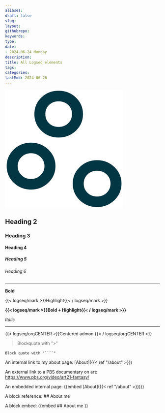 ```yaml
---
aliases: 
draft: false
slug: 
layout: 
githubrepo: 
keywords: 
type: 
date:
- 2024-06-24 Monday
description: 
title: All Logseq elements
tags:
categories:
lastMod: 2024-06-26
---
```

![logseq-elements.png](/assets/logseq-elements_1719436919750_0.png)

## Heading 2

### Heading 3

#### Heading 4

##### Heading 5

###### Heading 6

---

**Bold**

{{< logseq/mark >}}Highlight{{< / logseq/mark >}}

**{{< logseq/mark >}}Bold + Highlight{{< / logseq/mark >}}**

*Italic*

---

{{< logseq/orgCENTER >}}Centered admon
{{< / logseq/orgCENTER >}}

>Blockquote with ">"

`Block quote with "````" `

An internal link to my about page: [About]({{< ref "/about" >}})

An external link to a PBS documentary on art: https://www.pbs.org/video/art21-fantasy/

An embedded internal page: {{embed [About]({{< ref "/about" >}})}}

A block reference: ## About me


A block embed: {{embed ## About me
 }}
